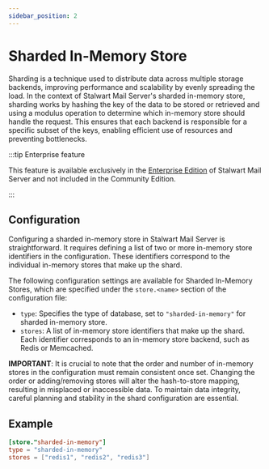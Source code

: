 ```yaml
---
sidebar_position: 2
---
```


# Sharded In-Memory Store

Sharding is a technique used to distribute data across multiple storage backends, improving performance and scalability by evenly spreading the load. In the context of Stalwart Mail Server's sharded in-memory store, sharding works by hashing the key of the data to be stored or retrieved and using a modulus operation to determine which in-memory store should handle the request. This ensures that each backend is responsible for a specific subset of the keys, enabling efficient use of resources and preventing bottlenecks.

:::tip Enterprise feature

This feature is available exclusively in the [Enterprise Edition](/docs/server/enterprise) of Stalwart Mail Server and not included in the Community Edition.

:::

## Configuration

Configuring a sharded in-memory store in Stalwart Mail Server is straightforward. It requires defining a list of two or more in-memory store identifiers in the configuration. These identifiers correspond to the individual in-memory stores that make up the shard.

The following configuration settings are available for Sharded In-Memory Stores, which are specified under the `store.<name>` section of the configuration file:

- `type`: Specifies the type of database, set to `"sharded-in-memory"` for sharded in-memory store.
- `stores`: A list of in-memory store identifiers that make up the shard. Each identifier corresponds to an in-memory store backend, such as Redis or Memcached.

**IMPORTANT**: It is crucial to note that the order and number of in-memory stores in the configuration must remain consistent once set. Changing the order or adding/removing stores will alter the hash-to-store mapping, resulting in misplaced or inaccessible data. To maintain data integrity, careful planning and stability in the shard configuration are essential.

## Example

```toml
[store."sharded-in-memory"]
type = "sharded-in-memory"
stores = ["redis1", "redis2", "redis3"]
```
